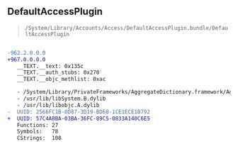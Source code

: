 ## DefaultAccessPlugin

> `/System/Library/Accounts/Access/DefaultAccessPlugin.bundle/DefaultAccessPlugin`

```diff

-962.2.0.0.0
+967.0.0.0.0
   __TEXT.__text: 0x135c
   __TEXT.__auth_stubs: 0x270
   __TEXT.__objc_methlist: 0xac

   - /System/Library/PrivateFrameworks/AggregateDictionary.framework/AggregateDictionary
   - /usr/lib/libSystem.B.dylib
   - /usr/lib/libobjc.A.dylib
-  UUID: 2566FC1B-0D87-3D19-BD68-1CE1ECE1B792
+  UUID: 57C4A8BA-03BA-36FC-89C5-0833A140C6E5
   Functions: 27
   Symbols:   78
   CStrings:  108

```

